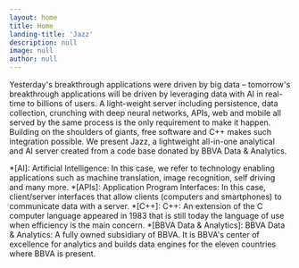 ```yaml
---
layout: home
title: Home
landing-title: 'Jazz'
description: null
image: null
author: null
---
```


Yesterday's breakthrough applications were driven by big data – tomorrow's breakthrough applications will be driven by leveraging data with AI in
real-time to billions of users. A light-weight server including persistence, data collection, crunching with deep neural networks, APIs, web and
mobile all served by the same process is the only requirement to make it happen. Building on the shoulders of giants, free software and C++ makes
such integration possible. We present Jazz, a lightweight all-in-one analytical and AI server created from a code base donated by BBVA Data & Analytics.


*[AI]: Artificial Intelligence: In this case, we refer to technology enabling applications such as machine translation, image recognition, self driving and many more.
*[APIs]: Application Program Interfaces: In this case, client/server interfaces that allow clients (computers and smartphones) to communicate data with a server.
*[C++]: C++: An extension of the C computer language appeared in 1983 that is still today the language of use when efficiency is the main concern.
*[BBVA Data & Analytics]: BBVA Data & Analytics: A fully owned subsidiary of BBVA. It is BBVA's center of excellence for analytics and builds data engines for the eleven countries where BBVA is present.
